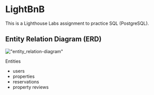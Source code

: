 # LightBnB
This is a Lighthouse Labs assignment to practice SQL (PostgreSQL).

## Entity Relation Diagram (ERD)

!["entity_relation-diagram"](https://github.com/nehayadav903/LightBnB/blob/master/docs/LighthouseBnB_ERD.png)

Entities
- users
- properties
- reservations
- property reviews